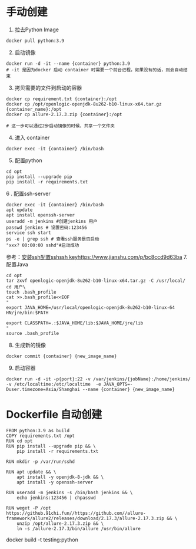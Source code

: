 # 手动创建
1.  拉去Python Image
``` shell
docker pull python:3.9
```
2. 启动镜像
``` shell
docker run -d -it --name {container} python:3.9
# -it 是因为docker 启动 container 时需要一个前台进程，如果没有的话，则会自动结束
```
3. 拷贝需要的文件到启动的容器
```shell
docker cp requirement.txt {container}:/opt
docker cp /opt/openlogic-openjdk-8u262-b10-linux-x64.tar.gz {container_name}:/opt
docker cp allure-2.17.3.zip {container}:/opt

# 这一步可以通过2步启动镜像的时候，共享一个文件夹
```
4. 进入 container
```shell
docker exec -it {container} /bin/bash
```
5. 配置python
``` shell
cd opt
pip install --upgrade pip
pip install -r requirements.txt
```
6 . 配置ssh-server

```shell
docker exec -it {container} /bin/bash
apt update
apt install openssh-server
useradd -m jenkins #创建jenkins 用户
passwd jenkins # 设置密码:123456
service ssh start
ps -e | grep ssh # 查看ssh服务是否启动
"xxx? 00:00:00 sshd"#启动成功
```
参考：[安装ssh](https://benpaodewoniu.github.io/2019/12/08/docker11/)[配置ssh](https://blog.csdn.net/niufw_qb/article/details/108120689)[ssh key](https://www.cnblogs.com/LoveShare/p/14312840.html)https://www.jianshu.com/p/bc8ccd9d63ba
7. 配置Java
```shell
cd opt
tar zxvf openlogic-openjdk-8u262-b10-linux-x64.tar.gz -C /usr/local/
cd 用户\
touch .bash_profile
cat >>.bash_profile<<EOF
"
export JAVA_HOME=/usr/local/openlogic-openjdk-8u262-b10-linux-64
HN/jre/bin:$PATH

export CLASSPATH=.:$JAVA_HOME/lib:$JAVA_HOME/jre/lib
"
source .bash_profile

```
8. 生成新的镜像
``` shell
docker commit {container} {new_image_name}
```
9. 启动容器
```shell
docker run -d -it -p{port}:22 -v /var/jenkins/{jobName}:/home/jenkins/ -v /etc/localtime:/etc/localtime  -e JAVA_OPTS=-Duser.timezone=Asia/Shanghai --name {container} {new_image_name}
```

# Dockerfile 自动创建

```shell
FROM python:3.9 as build
COPY requirements.txt /opt
RUN cd opt
RUN pip install --upgrade pip && \
	pip install -r requirements.txt
	
RUN mkdir -p /var/run/sshd

RUN apt update && \
	apt install -y openjdk-8-jdk && \
	apt install -y openssh-server

RUN useradd -m jenkins -s /bin/bash jenkins && \
	echo jenkins:123456 | chpasswd

RUN weget -P /opt https://github.91chi.fun//https://github.com//allure-framework/allure2/releases/download/2.17.3/allure-2.17.3.zip && \
	unzip /opt/allure-2.17.3.zip && \
	ln -s /allure-2.17.3/bin/allure /usr/bin/allure
```

docker build -t testing:python